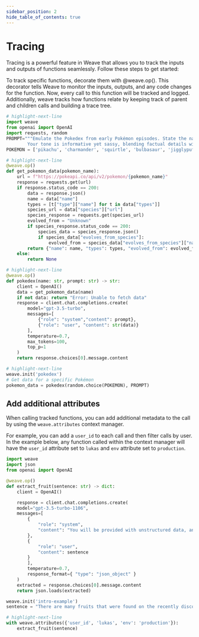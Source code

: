 ```yaml
---
sidebar_position: 2
hide_table_of_contents: true
---
```


# Tracing

Tracing is a powerful feature in Weave that allows you to track the inputs and outputs of functions seamlessly. Follow these steps to get started:

To track specific functions, decorate them with @weave.op(). This decorator tells Weave to monitor the inputs, outputs, and any code changes for the function. Now, every call to this function will be tracked and logged. Additionally, weave tracks how functions relate by keeping track of parent and children calls and building a trace tree.

```python
# highlight-next-line
import weave
from openai import OpenAI
import requests, random
PROMPT="""Emulate the Pokedex from early Pokémon episodes. State the name of the Pokemon and then describe it.
        Your tone is informative yet sassy, blending factual details with a touch of dry humor. Be concise, no more than 3 sentences. """
POKEMON = ['pikachu', 'charmander', 'squirtle', 'bulbasaur', 'jigglypuff', 'meowth', 'eevee']

# highlight-next-line
@weave.op()
def get_pokemon_data(pokemon_name):
    url = f"https://pokeapi.co/api/v2/pokemon/{pokemon_name}"
    response = requests.get(url)
    if response.status_code == 200:
        data = response.json()
        name = data["name"]
        types = [t["type"]["name"] for t in data["types"]]
        species_url = data["species"]["url"]
        species_response = requests.get(species_url)
        evolved_from = "Unknown"
        if species_response.status_code == 200:
            species_data = species_response.json()
            if species_data["evolves_from_species"]:
                evolved_from = species_data["evolves_from_species"]["name"]
        return {"name": name, "types": types, "evolved_from": evolved_from}
    else:
        return None

# highlight-next-line
@weave.op()
def pokedex(name: str, prompt: str) -> str:
    client = OpenAI()
    data = get_pokemon_data(name)
    if not data: return "Error: Unable to fetch data"
    response = client.chat.completions.create(
        model="gpt-3.5-turbo",
        messages=[
            {"role": "system","content": prompt},
            {"role": "user", "content": str(data)}
        ],
        temperature=0.7,
        max_tokens=100,
        top_p=1
    )
    return response.choices[0].message.content

# highlight-next-line
weave.init('pokedex')
# Get data for a specific Pokémon
pokemon_data = pokedex(random.choice(POKEMON), PROMPT)
```

## Add additional attributes

When calling tracked functions, you can add additional metadata to the call by using the `weave.attributes` context manager. 

For example, you can add a `user_id` to each call and then filter calls by user. In the example below, any function called within the context manager will have the `user_id` attribute set to `lukas` and `env` attribute set to `production`.

```python
import weave
import json
from openai import OpenAI

@weave.op()
def extract_fruit(sentence: str) -> dict:
    client = OpenAI()

    response = client.chat.completions.create(
    model="gpt-3.5-turbo-1106",
    messages=[
        {
            "role": "system",
            "content": "You will be provided with unstructured data, and your task is to parse it one JSON dictionary with fruit, color and flavor as keys."
        },
        {
            "role": "user",
            "content": sentence
        }
        ],
        temperature=0.7,
        response_format={ "type": "json_object" }
    )
    extracted = response.choices[0].message.content
    return json.loads(extracted)

weave.init('intro-example')
sentence = "There are many fruits that were found on the recently discovered planet Goocrux. There are neoskizzles that grow there, which are purple and taste like candy."

# highlight-next-line
with weave.attributes({'user_id', 'lukas', 'env': 'production'}):
    extract_fruit(sentence)
```
